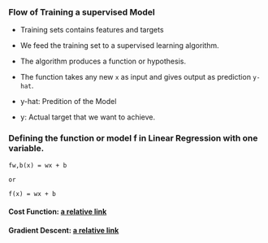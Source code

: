 ### Flow of Training a supervised Model

- Training sets contains features and targets

- We feed the training set to a supervised learning algorithm.

- The algorithm produces a function or hypothesis.

- The function takes any new `x` as input and gives output as prediction `y-hat`.

- y-hat: Predition of the Model

- y: Actual target that we want to achieve.


### Defining the function or model f in Linear Regression with one variable.

    fw,b(x) = wx + b

    or

    f(x) = wx + b


#### Cost Function: [a relative link](/Coursera-AndrewNg/SupervisedML-RegressionAndClassification/Cost-Function/Cost-Function.md)

#### Gradient Descent: [a relative link](/Coursera-AndrewNg/SupervisedML-RegressionAndClassification/Gradient-Descent/Gradient-Descent-Linear-Regression.md)
